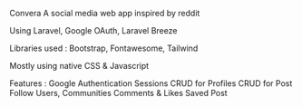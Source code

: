 Convera
A social media web app inspired by reddit

Using Laravel, Google OAuth, Laravel Breeze

Libraries used : Bootstrap, Fontawesome, Tailwind

Mostly using native CSS & Javascript

Features :
Google Authentication
Sessions
CRUD for Profiles
CRUD for Post
Follow Users, Communities
Comments & Likes
Saved Post
